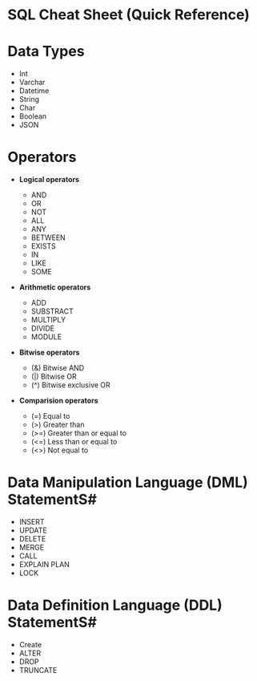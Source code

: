 # SQL Cheat Sheet (Quick Reference)

# Data Types
- Int
- Varchar
- Datetime
- String
- Char 
- Boolean
- JSON



# Operators
- **Logical operators**
  - AND
  - OR
  - NOT
  - ALL
  - ANY
  - BETWEEN
  - EXISTS
  - IN
  - LIKE
  - SOME
 
- **Arithmetic operators**
  - ADD
  - SUBSTRACT
  - MULTIPLY
  - DIVIDE
  - MODULE

- **Bitwise operators**
   - (&) Bitwise AND
   - (|) Bitwise OR
   - (^) Bitwise exclusive OR

- **Comparision operators**
   - (=) Equal to
   - (>) Greater than
   - (>=) Greater than or equal to
   - (<=) Less than or equal to
   - (<>) Not equal to 

# Data Manipulation Language (DML) StatementS#
  - INSERT
  - UPDATE
  - DELETE
  - MERGE
  - CALL
  - EXPLAIN PLAN
  - LOCK

# Data Definition Language (DDL) StatementS#
- Create
- ALTER
- DROP
- TRUNCATE

  

 
